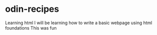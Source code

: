 # odin-recipes
Learning html
I will be learning how to write a basic webpage using html foundations
This was fun 
